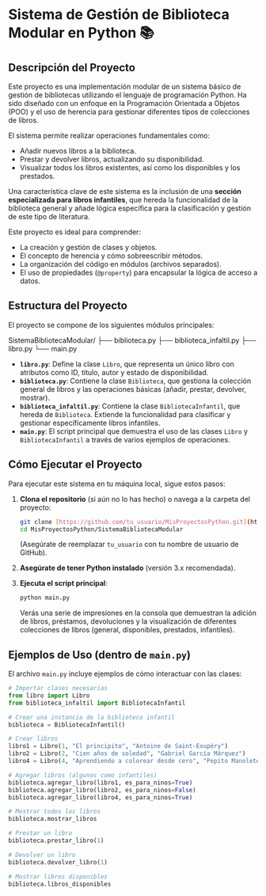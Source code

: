 # Sistema de Gestión de Biblioteca Modular en Python 📚

## Descripción del Proyecto

Este proyecto es una implementación modular de un sistema básico de gestión de bibliotecas utilizando el lenguaje de programación Python. Ha sido diseñado con un enfoque en la Programación Orientada a Objetos (POO) y el uso de herencia para gestionar diferentes tipos de colecciones de libros.

El sistema permite realizar operaciones fundamentales como:
- Añadir nuevos libros a la biblioteca.
- Prestar y devolver libros, actualizando su disponibilidad.
- Visualizar todos los libros existentes, así como los disponibles y los prestados.

Una característica clave de este sistema es la inclusión de una **sección especializada para libros infantiles**, que hereda la funcionalidad de la biblioteca general y añade lógica específica para la clasificación y gestión de este tipo de literatura.

Este proyecto es ideal para comprender:
- La creación y gestión de clases y objetos.
- El concepto de herencia y cómo sobreescribir métodos.
- La organización del código en módulos (archivos separados).
- El uso de propiedades (`@property`) para encapsular la lógica de acceso a datos.

## Estructura del Proyecto

El proyecto se compone de los siguientes módulos principales:

SistemaBibliotecaModular/
├── biblioteca.py
├── biblioteca_infaltil.py
├── libro.py
└── main.py


-   **`libro.py`**: Define la clase `Libro`, que representa un único libro con atributos como ID, título, autor y estado de disponibilidad.
-   **`biblioteca.py`**: Contiene la clase `Biblioteca`, que gestiona la colección general de libros y las operaciones básicas (añadir, prestar, devolver, mostrar).
-   **`biblioteca_infaltil.py`**: Contiene la clase `BibliotecaInfantil`, que hereda de `Biblioteca`. Extiende la funcionalidad para clasificar y gestionar específicamente libros infantiles.
-   **`main.py`**: El script principal que demuestra el uso de las clases `Libro` y `BibliotecaInfantil` a través de varios ejemplos de operaciones.

## Cómo Ejecutar el Proyecto

Para ejecutar este sistema en tu máquina local, sigue estos pasos:

1.  **Clona el repositorio** (si aún no lo has hecho) o navega a la carpeta del proyecto:
    ```bash
    git clone [https://github.com/tu_usuario/MisProyectosPython.git](https://github.com/tu_usuario/MisProyectosPython.git)
    cd MisProyectosPython/SistemaBibliotecaModular
    ```
    (Asegúrate de reemplazar `tu_usuario` con tu nombre de usuario de GitHub).

2.  **Asegúrate de tener Python instalado** (versión 3.x recomendada).

3.  **Ejecuta el script principal**:
    ```bash
    python main.py
    ```

    Verás una serie de impresiones en la consola que demuestran la adición de libros, préstamos, devoluciones y la visualización de diferentes colecciones de libros (general, disponibles, prestados, infantiles).

## Ejemplos de Uso (dentro de `main.py`)

El archivo `main.py` incluye ejemplos de cómo interactuar con las clases:

```python
# Importar clases necesarias
from libro import Libro
from biblioteca_infaltil import BibliotecaInfantil

# Crear una instancia de la biblioteca infantil
biblioteca = BibliotecaInfantil()

# Crear libros
libro1 = Libro(1, "El principito", "Antoine de Saint-Exupéry")
libro2 = Libro(2, "Cien años de soledad", "Gabriel García Márquez")
libro4 = Libro(4, "Aprendiendo a colorear desde cero", "Pepito Manolete")

# Agregar libros (algunos como infantiles)
biblioteca.agregar_libro(libro1, es_para_ninos=True)
biblioteca.agregar_libro(libro2, es_para_ninos=False)
biblioteca.agregar_libro(libro4, es_para_ninos=True)

# Mostrar todos los libros
biblioteca.mostrar_libros

# Prestar un libro
biblioteca.prestar_libro(1)

# Devolver un libro
biblioteca.devolver_libro(1)

# Mostrar libros disponibles
biblioteca.libros_disponibles
